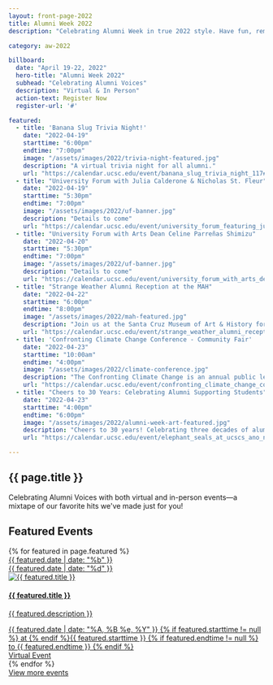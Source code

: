 ```yaml
---
layout: front-page-2022
title: Alumni Week 2022
description: "Celebrating Alumni Week in true 2022 style. Have fun, remember your roots, reignite your passions, and connect like never before as our first virtual Alumni Week zooms you back to campus."

category: aw-2022

billboard:
  date: "April 19-22, 2022"
  hero-title: "Alumni Week 2022"
  subhead: "Celebrating Alumni Voices"
  description: "Virtual & In Person"
  action-text: Register Now
  register-url: '#'

featured:
  - title: 'Banana Slug Trivia Night!'
    date: "2022-04-19"
    starttime: "6:00pm"
    endtime: "7:00pm"
    image: "/assets/images/2022/trivia-night-featured.jpg"
    description: "A virtual trivia night for all alumni."
    url: "https://calendar.ucsc.edu/event/banana_slug_trivia_night_117#.Ygv8Dy-cbOQ"
  - title: "University Forum with Julia Calderone & Nicholas St. Fleur"
    date: "2022-04-19"
    starttime: "5:30pm"
    endtime: "7:00pm"
    image: "/assets/images/2022/uf-banner.jpg"
    description: "Details to come"
    url: "https://calendar.ucsc.edu/event/university_forum_featuring_julia_calderone_nicholas_st_fleur#.YfrQrS-cbOQ"
  - title: "University Forum with Arts Dean Celine Parreñas Shimizu"
    date: "2022-04-20"
    starttime: "5:30pm"
    endtime: "7:00pm"
    image: "/assets/images/2022/uf-banner.jpg"
    description: "Details to come"
    url: "https://calendar.ucsc.edu/event/university_forum_with_arts_dean_celine_parrenas_shimizu#.YfrRMS-cbOQ"
  - title: "Strange Weather Alumni Reception at the MAH"
    date: "2022-04-22"
    starttime: "6:00pm"
    endtime: "8:00pm"
    image: "/assets/images/2022/mah-featured.jpg"
    description: "Join us at the Santa Cruz Museum of Art & History for refreshments, mingling, and viewing the exhibit Strange Weather, which brings together works by influential artists from the 20th and 21st century that creatively illuminate and reframe the boundaries of bodies and the environment."
    url: "https://calendar.ucsc.edu/event/strange_weather_alumni_reception_at_the_mah#.YfrRfS-cbOQ"
  - title: 'Confronting Climate Change Conference - Community Fair'
    date: "2022-04-23"
    starttime: "10:00am"
    endtime: "4:00pm"
    image: "/assets/images/2022/climate-conference.jpg"
    description: "The Confronting Climate Change is an annual public lecture series that brings together scientists, artists, policy experts, and community members to discuss our planet’s wellbeing and share solutions for our future."
    url: "https://calendar.ucsc.edu/event/confronting_climate_change_conference_-_community_fair#.YfrSAi-cbOQ"
  - title: "Cheers to 30 Years: Celebrating Alumni Supporting Students"
    date: "2022-04-23"
    starttime: "4:00pm"
    endtime: "6:00pm"
    image: "/assets/images/2022/alumni-week-art-featured.jpg"
    description: "Cheers to 30 years! Celebrating three decades of alumni supporting students. Join us for our annual Alumni Week reception, celebrating the 30th anniversary of the Alumni Association Scholarship, on Saturday afternoon in the beautiful setting of the Cowell Courtyard. Sponsored by the Alumni Association."
    url: "https://calendar.ucsc.edu/event/elephant_seals_at_ucscs_ano_nuevo_reserve#.YGYLii2cbOS"

---
```


<div class="component-wrapper">
  <section class="content-centered">
    <div class="grid-container large">
        <h2>{{ page.title }}</h2>
        <p>Celebrating Alumni Voices with both virtual and in-person events—a mixtape of our favorite hits we've made just for you!</p>
    </div>
  </section>
</div>


<section class="heading">
  <h2 class="underline">Featured Events</h2>
</section>
<div class="events-card-list fade-out-siblings">
  {% for featured in page.featured %}
    <a class="events-card" href="{{ featured.url }}">
      <div class="events-card-content">
        <div class="date">
          <div class="month">{{ featured.date | date: "%b" }}</div>
          <div class="day">{{ featured.date | date: "%d" }}</div>
        </div>
          <div class="inner">
            <div class="image">
            <img src="{{ featured.image }}" alt="{{ featured.title }}"/>
            </div>
            <div class="card-content">
              <h4 class="header underline">{{ featured.title }}</h4>
              <p class="event-description">{{ featured.description }}</p>
            <div class="tags">
              <span class="topics-title">
                <div class="time">
                <i class="fa fa-clock-o turquiose-text"></i>{{ featured.date | date: "%A, %B %e, %Y" }} {% if featured.starttime != null %} at {% endif %}{{ featured.starttime }}
                {% if featured.endtime != null %} to {{ featured.endtime }} {% endif %}
                </div>
                <div class="location">
                  <i class="fa fa-map-marker turquiose-text"></i> Virtual Event
                </div>
              </span>
            </div>
          </div>
        </div>
      </div>
    </a>
  {% endfor %}
</div>
<!-- End three current events: Tag Home to display -->
<div class="more no-border">
  <a href="https://calendar.ucsc.edu/alumni_week" class="button primary">
    View more events
  </a>
</div>
